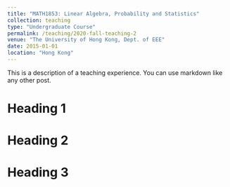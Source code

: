 ```yaml
---
title: "MATH1853: Linear Algebra, Probability and Statistics"
collection: teaching
type: "Undergraduate Course"
permalink: /teaching/2020-fall-teaching-2
venue: "The University of Hong Kong, Dept. of EEE"
date: 2015-01-01
location: "Hong Kong"
---
```


This is a description of a teaching experience. You can use markdown like any other post.

Heading 1
======

Heading 2
======

Heading 3
======
